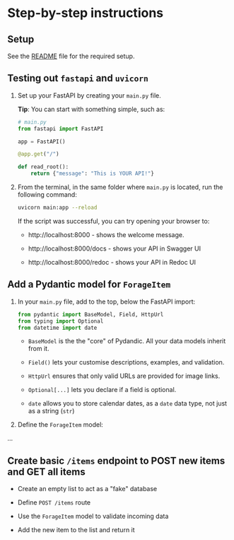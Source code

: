 # Step-by-step instructions

## Setup

See the [README](./README.md#setup) file for the required setup.

## Testing out `fastapi` and `uvicorn`

1. Set up your FastAPI by creating your `main.py` file.

    **Tip**: You can start with something simple, such as:

    ```python
    # main.py
    from fastapi import FastAPI

    app = FastAPI()

    @app.get("/")

    def read_root():
        return {"message": "This is YOUR API!"}
    ```

1. From the terminal, in the same folder where `main.py` is located, run the following command:

    ```bash
    uvicorn main:app --reload
    ````

    If the script was successful, you can try opening your browser to:

    * http://localhost:8000 - shows the welcome message.

    * http://localhost:8000/docs - shows your API in Swagger UI

    * http://localhost:8000/redoc - shows your API in Redoc UI

## Add a Pydantic model for `ForageItem`

1. In your `main.py` file, add to the top, below the FastAPI import:

    ```python
    from pydantic import BaseModel, Field, HttpUrl
    from typing import Optional
    from datetime import date
    ```

    * `BaseModel` is the the "core" of Pydandic. All your data models inherit from it.

    * `Field()` lets your customise descriptions, examples, and validation.

    * `HttpUrl` ensures that only valid URLs are provided for image links.

    * `Optional[...]` lets you declare if a field is optional.

    * `date` allows you to store calendar dates, as a `date` data type, not just as a string (`str`)

1. Define the `ForageItem` model:

...

## Create basic `/items` endpoint to **POST** new items and **GET** all items

* Create an empty list to act as a "fake" database

* Define `POST /items` route

* Use the `ForageItem` model to validate incoming data

* Add the new item to the list and return it

